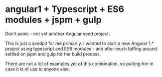 # angular1 + Typescript + ES6 modules + jspm + gulp

Don't panic - not yet another Angular seed project.

This is just a sandpit for me primarily. I wanted to start a new Angular 1.* project using typescript and ES6 modules - and after much faffing around settled on jspm and gulp for the build process. 

There are not a lot of examples yet of this combination, so putting her in case it is of use to anyone else.
